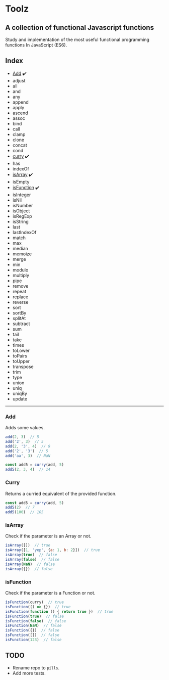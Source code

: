 # Toolz
## A collection of functional Javascript functions

Study and implementation of the most useful functional programming functions
In JavaScript (ES6).


## Index

- [Add](#add) ✔️
- adjust
- all
- and
- any
- append
- apply
- ascend
- assoc
- bind
- call
- clamp
- clone
- concat
- cond
- [curry](#curry) ✔️
- has
- indexOf
- [isArray](#isarray) ✔️
- isEmpty
- [isFunction](#isfunction) ✔️
- isInteger
- isNil
- isNumber
- isObject
- isRegExp
- isString
- last
- lastIndexOf
- match
- max
- median
- memoize
- merge
- min
- modulo
- multiply
- pipe
- remove
- repeat
- replace
- reverse
- sort
- sortBy
- splitAt
- subtract
- sum
- tail
- take
- times
- toLower
- toPairs
- toUpper
- transpose
- trim
- type
- union
- uniq
- uniqBy
- update


---


### Add

Adds some values.

```javascript
add(2, 3)  // 5
add('2', 3)  // 5
add(2, '3', 4)  // 9
add('2', '3')  // 5
add('aa', 3)  // NaN

const add5 = curry(add, 5)
add5(2, 3, 4)  // 14
```

### Curry

Returns a curried equivalent of the provided function.

```javascript
const add5 = curry(add, 5)
add5(2)  // 7
add5(100)  // 105
```


### isArray

Check if the parameter is an Array or not.

```javascript
isArray([])  // true
isArray([1, 'yep', {a: 1, b: 2}])  // true
isArray(true)  // false
isArray(false)  // false
isArray(NaN)  // false
isArray({})  // false
```


### isFunction

Check if the parameter is a Function or not.

```javascript
isFunction(curry)  // true
isFunction(() => {})  // true
isFunction(function () { return true })  // true
isFunction(true)  // false
isFunction(false)  // false
isFunction(NaN)  // false
isFunction({})  // false
isFunction([])  // false
isFunction(123)  // false
```


## TODO

- Rename repo to `pills`.
- Add more tests.
